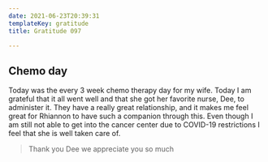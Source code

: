 ```yaml
---
date: 2021-06-23T20:39:31
templateKey: gratitude
title: Gratitude 097

---
```


##  Chemo day

Today was the every 3 week chemo therapy day for my wife.  Today I am grateful
that it all went well and that she got her favorite nurse, Dee, to administer
it.  They have a really great relationship, and it makes me feel great for
Rhiannon to have such a companion through this.  Even though I am still not
able to get into the cancer center due to COVID-19 restrictions I feel that she
is well taken care of.

> Thank you Dee we appreciate you so much
